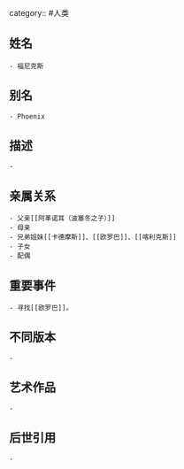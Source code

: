 category:: #人类
## 姓名
	- 福尼克斯
## 别名
	- Phoenix
## 描述
	-
## 亲属关系
	- 父亲[[阿革诺耳（波塞冬之子）]]
	- 母亲
	- 兄弟姐妹[[卡德摩斯]]、[[欧罗巴]]、[[喀利克斯]]
	- 子女
	- 配偶
## 重要事件
	- 寻找[[欧罗巴]]。
## 不同版本
	-
## 艺术作品
	-
## 后世引用
	-
